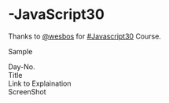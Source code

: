 # -JavaScript30

Thanks to [@wesbos](https://github.com/wesbos) for [#Javascript30](https://javascript30.com) Course.

Sample

Day-No.  
Title  
Link to Explaination  
ScreenShot
